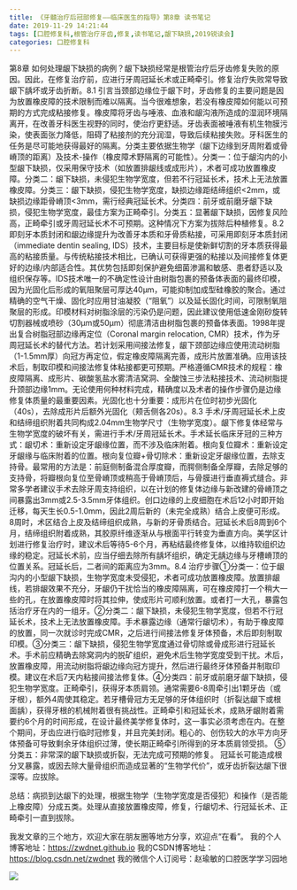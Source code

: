 ```yaml
---
title: 《牙髓治疗后冠部修复——临床医生的指导》第8章 读书笔记
date: 2019-11-29 14:21:44
tags: [口腔修复科,根管治疗牙齿,修复,读书笔记,龈下缺损,2019锐读会]
categories: 口腔修复科
---
```

第8章 如何处理龈下缺损的病例？龈下缺损经常是根管治疗后牙齿修复失败的原因。因此，在修复治疗前，应进行牙周冠延长术或正畸牵引。修复治疗失败常导致龈下龋坏或牙齿折断。8.1 引言当颈部边缘位于龈下时，牙齿修复的主要问题是因为放置橡皮障的技术限制而难以隔离。当今很难想象，若没有橡皮障如何能以可预期的方式完成粘接修复。橡皮障将牙齿与唾液、血液和龈沟液所造成的湿润环境隔离开，在改善牙科医生视野的同时，使治疗更舒适。牙齿表面被唾液有机生物膜污染，使表面张力降低，阻碍了粘接剂的充分润湿，导致后续粘接失败。牙科医生的任务是尽可能地获得最好的隔离。分类主要依据生物学（龈下边缘到牙周附着或骨嵴顶的距离）及技术-操作（橡皮障术野隔离的可能性）。分类一：位于龈沟内的小型龈下缺损，仅采用保守技术（如放置排龈线或成形片），术者可成功放置橡皮障。分类二：龈下缺损，未侵犯生物学宽度，但若不行冠延长术，技术上无法放置橡皮障。分类三：龈下缺损，侵犯生物学宽度，缺损边缘距结缔组织<2mm，或缺损边缘距骨嵴顶<3mm，需行经典冠延长术。分类四：前牙或前磨牙龈下缺损，侵犯生物学宽度，最佳方案为正畸牵引。分类五：显著龈下缺损，因修复风险高，正畸牵引或牙周冠延长术不可预期。这种情况下方案为拔除后种植修复。8.2 即刻牙本质封闭和龈边缘提升为改善牙本质和牙骨质粘接，可采用即刻牙本质封闭（immediate dentin sealing, IDS）技术，主要目标是使新鲜切割的牙本质获得最高的粘接质量。与传统粘接技术相比，已确认可获得更强的粘接以及间接修复体更好的边缘/内部适合性。其优势包括即刻保护避免细菌渗漏和敏感、患者舒适以及组织保存等。IDS技术唯一的不确定性设计由树脂包裹的预备体表面的最终印模，因为光固化后形成的氧阻聚层可厚达40μm，可能抑制加成型硅橡胶的聚合。通过精确的空气干燥、固化时应用甘油凝胶（“阻氧”）以及延长固化时间，可限制氧阻聚层的形成。印模材料对树脂涂层的污染仍是问题，因此建议使用低速金刚砂旋转切割器械或喷砂（30μm或50μm）彻底清洁由树脂包裹的预备体表面。1998年提出复合树脂冠部边缘再定位（Coronal margin relocation, CMR）技术，作为牙周冠延长术的替代方法。若计划采用间接法修复，龈下颈部边缘应使用流动树脂（1-1.5mm厚）向冠方再定位，假定橡皮障隔离完善，成形片放置准确。应用该技术后，制取印模和间接法修复体粘接都更可预期。严格遵循CMR技术的规程：橡皮障隔离、成形片、碳酸氢盐水雾清洁窝洞、全酸蚀三步法粘接技术、流动树脂提升颈部边缘1mm。无论使用何种材料完成，精确度以及术者的操作步骤仍是边缘修复体质量的最重要因素。光固化也十分重要：成形片在位时初步光固化（40s），去除成形片后额外光固化（颊舌侧各20s）。8.3 手术/牙周冠延长术上皮和结缔组织附着共同构成2.04mm生物学尺寸（生物学宽度）。龈下修复体经常与生物学宽度的破坏有关，需进行手术/牙周冠延长术。手术延长临床牙冠的三种方式：龈切术：重新设定牙龈缘位置，而不涉及临床附着。根向复位瓣术：重新设定牙龈缘与临床附着的位置。根向复位瓣+骨切除术：重新设定牙龈缘位置，去除支持骨。最常用的方法是：前庭侧制备混合厚度瓣，而腭侧制备全厚瓣，去除足够的支持骨，将瓣根向复位至骨嵴顶或稍高于骨嵴顶后，与骨膜进行垂直褥式缝合。非常多学者建议手术去除牙周支持组织，以在计划的修复体边缘与新改建的骨嵴顶之间暴露出3mm或2.5-3.5mm牙体组织。创口边缘的上皮细胞在术后12小时即开始迁移，每天生长0.5-1.0mm，因此2周后新的（未完全成熟）结合上皮便可形成。8周时，术区结合上皮及结缔组织成熟，与新的牙骨质结合。冠延长术后8周到6个月，结缔组织附着成熟，其胶原纤维逐渐从与根面平行转变为垂直方向。美学区计划进行修复治疗时，建议术后等待5-6个月，再粘结最终修复体，以维持软组织边缘的稳定。冠延长术前，应当仔细去除所有龋坏组织，确定无龋边缘与牙槽嵴顶的位置关系。冠延长后，二者间的距离应为3mm。8.4 治疗步骤①分类一：位于龈沟内的小型龈下缺损，生物学宽度未受侵犯，术者可成功放置橡皮障。放置排龈线，若排龈效果不充分，牙龈仍干扰恰当的橡皮障隔离，可在橡皮障打一个稍大一些的孔，在放置橡皮障时将其拉伸，使成形片可顺利放置。或者打一大孔，暴露包括治疗牙在内的一组牙。②分类二：龈下缺损，未侵犯生物学宽度，但若不行冠延长术，技术上无法放置橡皮障。手术暴露边缘（通常行龈切术），有助于橡皮障的放置，同一次就诊时完成CMR，之后进行间接法修复牙体预备，术后即刻制取印模。③分类三：龈下缺损，侵犯生物学宽度通过骨切除或骨成形进行冠延长术。手术前应精确去除窝洞内的脱矿组织，避免术后生物学宽度受到干扰。术后，放置橡皮障，用流动树脂将龈边缘向冠方提升，然后进行最终牙体预备并制取印模。建议在术后7天内粘接间接法修复体。④分类四：前牙或前磨牙龈下缺损，侵犯生物学宽度。正畸牵引，获得牙本质肩领。通常需要6-8周牵引出1颗牙齿（或牙根），额外4周使其稳定。若牙槽骨冠方无足够的牙体组织时（折裂达龈下或根面龋），获得牙根的机械附着很有挑战性。正畸牵引和冠延长术，成熟牙龈附着需要约6个月的时间形成，在设计最终美学修复体时，这一事实必须考虑在内。在整个期间，牙齿应进行临时冠修复，并且完美封闭。粗心的、创伤较大的水平方向牙体预备可导致剩余牙体组织过薄，使长期正畸牵引所得到的牙本质肩领受损。
⑤分类五：非常深的龈下缺损或折裂，无法完成可预期的修复。
冠延长可能造成根分叉暴露，或因去除大量骨组织而造成显著的“生物学代价”，或牙齿折裂达龈下很深等。应拔除。

总结：病损到达龈下的处理，根据生物学（生物学宽度是否侵犯）和操作（是否能上橡皮障）分成五类。处理从直接放置橡皮障，修复，行龈切术、行冠延长术、正畸牵引一直到拔除。

我发文章的三个地方，欢迎大家在朋友圈等地方分享，欢迎点“在看”。
我的个人博客地址：https://zwdnet.github.io
我的CSDN博客地址：https://blog.csdn.net/zwdnet
我的微信个人订阅号：赵瑜敏的口腔医学学习园地


![](https://zymblog-1258069789.cos.ap-chengdu.myqcloud.com/other/wx.jpg)
